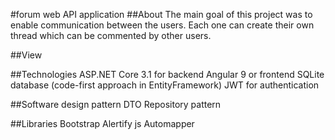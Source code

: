 #forum web API application
##About
The main goal of this project was to enable communication between the users. Each one can create their own thread which can be commented by other users.

##View


##Technologies
ASP.NET Core 3.1 for backend
Angular 9 or frontend
SQLite database (code-first approach in EntityFramework)
JWT for authentication

##Software design pattern
DTO
Repository pattern

##Libraries
Bootstrap
Alertify js
Automapper
